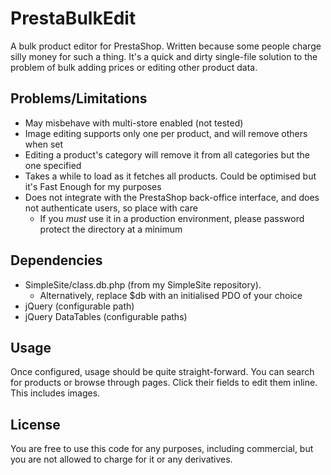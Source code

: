 # PrestaBulkEdit
A bulk product editor for PrestaShop. Written because some people charge silly money for such a thing. It's a quick and dirty single-file solution to the problem of bulk adding prices or editing other product data.

## Problems/Limitations
- May misbehave with multi-store enabled (not tested)
- Image editing supports only one per product, and will remove others when set
- Editing a product's category will remove it from all categories but the one specified
- Takes a while to load as it fetches all products. Could be optimised but it's Fast Enough for my purposes
- Does not integrate with the PrestaShop back-office interface, and does not authenticate users, so place with care
    + If you *must* use it in a production environment, please password protect the directory at a minimum

## Dependencies
- SimpleSite/class.db.php (from my SimpleSite repository).
    + Alternatively, replace $db with an initialised PDO of your choice
- jQuery (configurable path)
- jQuery DataTables (configurable paths)

## Usage
Once configured, usage should be quite straight-forward. You can search for products or browse through pages. Click their fields to edit them inline. This includes images.

## License
You are free to use this code for any purposes, including commercial, but you are not allowed to charge for it or any derivatives.
